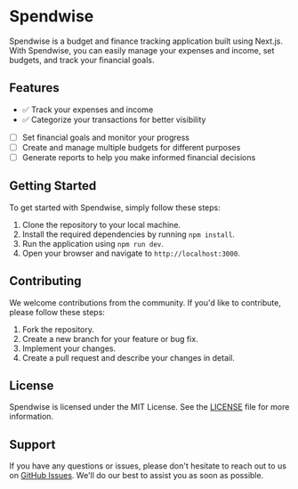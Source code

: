 # Spendwise

Spendwise is a budget and finance tracking application built using Next.js. With Spendwise, you can easily manage your expenses and income, set budgets, and track your financial goals.

## Features

- ✅ Track your expenses and income
- ✅ Categorize your transactions for better visibility
- [ ] Set financial goals and monitor your progress
- [ ] Create and manage multiple budgets for different purposes
- [ ] Generate reports to help you make informed financial decisions

## Getting Started

To get started with Spendwise, simply follow these steps:

1. Clone the repository to your local machine.
2. Install the required dependencies by running `npm install`.
3. Run the application using `npm run dev`.
4. Open your browser and navigate to `http://localhost:3000`.

## Contributing

We welcome contributions from the community. If you'd like to contribute, please follow these steps:

1. Fork the repository.
2. Create a new branch for your feature or bug fix.
3. Implement your changes.
4. Create a pull request and describe your changes in detail.

## License

Spendwise is licensed under the MIT License. See the [LICENSE](LICENSE) file for more information.

## Support

If you have any questions or issues, please don't hesitate to reach out to us on [GitHub Issues](https://github.com/iamtinsae/spendwise/issues). We'll do our best to assist you as soon as possible.
